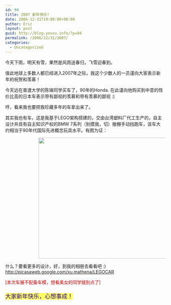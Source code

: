 ```yaml
---
id: 94
title: 2007 新年快乐!
date: 2006-12-31T19:09:00+00:00
author: Eric
layout: post
guid: http://blog.youxu.info/?p=94
permalink: /2006/12/31/2007/
categories:
  - Uncategorized
---
```

今天下雨，明天有雪，果然是风雨送春归，飞雪迎春到。
  
值此地球上多数人都已经进入2007年之际，我这个少数人的一员谨向大家表示新年的祝贺和羡慕！

今天远在普渡大学的陈锋同学买车了，90年的Honda. 在此谨向他购买到中意的性价比高的日本车表示带有鄙视的羡慕和带有羡慕的鄙视 :)

哼，看来我也要把我珍藏多年的车拿出来了。
  
其实我也有车，这是我基于LEGO架构搭建的，交由台湾塑料厂代工生产的，自主设计并具有自主知识产权的BMW 7系列（别摸我，切）敞棚手动挡跑车，该车大约相当于90年代国际先进概念玩具水平。有图为证： 

<div>
  <div style="overflow: hidden; position: relative; min-width: 512px; height: 384px;">
    <img src="http://lh3.google.com/image/xu.mathena/RZhnKo2QEhI/AAAAAAAAAaw/1E8tTwsye2k/Picture%2014.png?imgmax=512" style="position: absolute; width: 512px; height: 384px; left: 105.5px; top: 0px;" />
  </div>
</div>

什么？要看更多的设计，好，到我的相册去看看吧 :)&nbsp; <http://picasaweb.google.com/xu.mathena/LEGOCAR>
  
<span style="color: rgb(204, 0, 0);">[本次车展不配备车模，想看美女的同学就别点了]<br /> <font size="4"><span style="color: rgb(51, 0, 153); background-color: rgb(255, 255, 102);"><br /> 大家新年快乐，心想事成！</span></font><br /> </span>